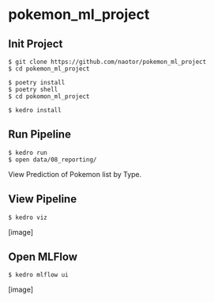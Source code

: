 # pokemon_ml_project

## Init Project

```
$ git clone https://github.com/naotor/pokemon_ml_project
$ cd pokemon_ml_project

$ poetry install
$ poetry shell
$ cd pokomon_ml_project

$ kedro install
```

## Run Pipeline

```
$ kedro run
$ open data/08_reporting/
```

View Prediction of Pokemon list by Type.

## View Pipeline

```
$ kedro viz
```

[image]

## Open MLFlow

```
$ kedro mlflow ui
```

[image]
